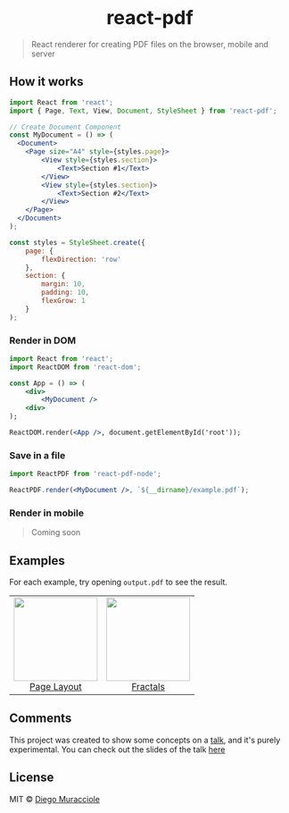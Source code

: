 <big><h1 align="center">react-pdf</h1></big>

> React renderer for creating PDF files on the browser, mobile and server

## How it works

```jsx
import React from 'react';
import { Page, Text, View, Document, StyleSheet } from 'react-pdf';

// Create Document Component
const MyDocument = () => (
  <Document>
    <Page size="A4" style={styles.page}>
		<View style={styles.section}>
			<Text>Section #1</Text>
		</View>
		<View style={styles.section}>
			<Text>Section #2</Text>
		</View>
    </Page>
  </Document>
);

const styles = StyleSheet.create({
	page: {
		flexDirection: 'row'
	},
	section: {
		margin: 10,
		padding: 10,
		flexGrow: 1
	}
);
```

### Render in DOM
```jsx
import React from 'react';
import ReactDOM from 'react-dom';

const App = () => (
	<div>
		<MyDocument />
	<div>
);

ReactDOM.render(<App />, document.getElementById('root'));
```

### Save in a file
```jsx
import ReactPDF from 'react-pdf-node';

ReactPDF.render(<MyDocument />, `${__dirname}/example.pdf`);
```

### Render in mobile
> Coming soon

## Examples
For each example, try opening `output.pdf` to see the result.

<table>
	<tbody>
		<tr>
			<td align="center" valign="top">
				<img width="150" height="150" src="https://github.com/diegomura/react-pdf/blob/master/examples/page-layout/thumb.png">
				<br>
				<a href="https://github.com/diegomura/react-pdf/tree/master/examples/page-layout/">Page Layout</a>
			</td>  
			<td align="center" valign="top">
				<img width="150" height="150" src="https://github.com/diegomura/react-pdf/blob/master/examples/fractals/thumb.png">
				<br>
				<a href="https://github.com/diegomura/react-pdf/tree/master/examples/fractals/">Fractals</a>
			</td>  
		</tr>
	</tbody>
</table>

## Comments
This project was created to show some concepts on a [talk](https://www.meetup.com/ReactJS-Uruguay/events/234567399/), and it's purely experimental. You can check out the slides of the talk [here](https://diegomura.github.io/think-react-slides/)

## License

MIT © [Diego Muracciole](http://github.com/diegomura)
